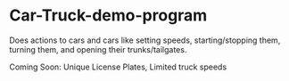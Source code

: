 # Car-Truck-demo-program
Does actions to cars and cars like setting speeds, starting/stopping them, turning them, and opening their trunks/tailgates.

Coming Soon: Unique License Plates, Limited truck speeds
